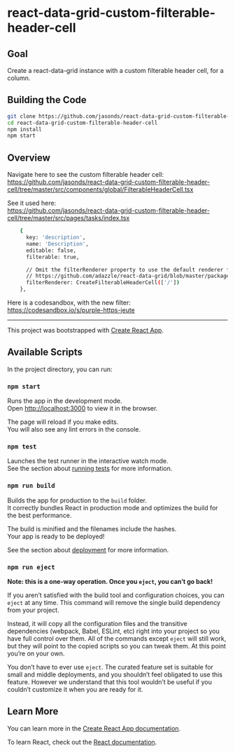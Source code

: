 # react-data-grid-custom-filterable-header-cell

## Goal
Create a react-data-grid instance with a custom filterable header cell, for a column.

## Building the Code
```bash
git clone https://github.com/jasonds/react-data-grid-custom-filterable-header-cell.git
cd react-data-grid-custom-filterable-header-cell
npm install
npm start
```

## Overview
Navigate here to see the custom filterable header cell:  
<a href="https://github.com/jasonds/react-data-grid-custom-filterable-header-cell/tree/master/src/components/global/FilterableHeaderCell.tsx">https://github.com/jasonds/react-data-grid-custom-filterable-header-cell/tree/master/src/components/global/FilterableHeaderCell.tsx</a>

See it used here:  
<a href="https://github.com/jasonds/react-data-grid-custom-filterable-header-cell/blob/900caa0496ace4d8e05b136fa2af31a25114f1f9/src/pages/tasks/index.tsx#L43-L52">https://github.com/jasonds/react-data-grid-custom-filterable-header-cell/tree/master/src/pages/tasks/index.tsx</a>

```bash
    {
      key: 'description',
      name: 'Description',
      editable: false,
      filterable: true,

      // Omit the filterRenderer property to use the default renderer found here:
      // https://github.com/adazzle/react-data-grid/blob/master/packages/common/cells/headerCells/FilterableHeaderCell.js
      filterRenderer: CreateFilterableHeaderCell(['/'])
    },
```

Here is a codesandbox, with the new filter:  
<a href="https://codesandbox.io/s/purple-https-jeute">https://codesandbox.io/s/purple-https-jeute</a>


---


This project was bootstrapped with [Create React App](https://github.com/facebook/create-react-app).

## Available Scripts

In the project directory, you can run:

### `npm start`

Runs the app in the development mode.<br />
Open [http://localhost:3000](http://localhost:3000) to view it in the browser.

The page will reload if you make edits.<br />
You will also see any lint errors in the console.

### `npm test`

Launches the test runner in the interactive watch mode.<br />
See the section about [running tests](https://facebook.github.io/create-react-app/docs/running-tests) for more information.

### `npm run build`

Builds the app for production to the `build` folder.<br />
It correctly bundles React in production mode and optimizes the build for the best performance.

The build is minified and the filenames include the hashes.<br />
Your app is ready to be deployed!

See the section about [deployment](https://facebook.github.io/create-react-app/docs/deployment) for more information.

### `npm run eject`

**Note: this is a one-way operation. Once you `eject`, you can’t go back!**

If you aren’t satisfied with the build tool and configuration choices, you can `eject` at any time. This command will remove the single build dependency from your project.

Instead, it will copy all the configuration files and the transitive dependencies (webpack, Babel, ESLint, etc) right into your project so you have full control over them. All of the commands except `eject` will still work, but they will point to the copied scripts so you can tweak them. At this point you’re on your own.

You don’t have to ever use `eject`. The curated feature set is suitable for small and middle deployments, and you shouldn’t feel obligated to use this feature. However we understand that this tool wouldn’t be useful if you couldn’t customize it when you are ready for it.

## Learn More

You can learn more in the [Create React App documentation](https://facebook.github.io/create-react-app/docs/getting-started).

To learn React, check out the [React documentation](https://reactjs.org/).
